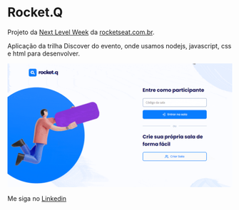 ﻿# Rocket.Q

Projeto da <a href="https://nextlevelweek.com/">Next Level Week</a> da <a href="https://rocketseat.com.br/">rocketseat.com.br</a>.

Aplicação da trilha Discover do evento, onde usamos nodejs, javascript, css e html para desenvolver.

<img src="./github/rocketq.gif" width="800">

Me siga no <a href="https://www.linkedin.com/in/jose-de-souza/">Linkedin</a>